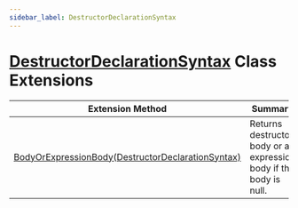 ```yaml
---
sidebar_label: DestructorDeclarationSyntax
---
```


# [DestructorDeclarationSyntax](https://docs.microsoft.com/en-us/dotnet/api/microsoft.codeanalysis.csharp.syntax.destructordeclarationsyntax) Class Extensions

| Extension Method | Summary |
| ---------------- | ------- |
| [BodyOrExpressionBody(DestructorDeclarationSyntax)](../../../../Roslynator/CSharp/SyntaxExtensions/BodyOrExpressionBody/index.md#Roslynator_CSharp_SyntaxExtensions_BodyOrExpressionBody_Microsoft_CodeAnalysis_CSharp_Syntax_DestructorDeclarationSyntax_) | Returns destructor body or an expression body if the body is null\. |

